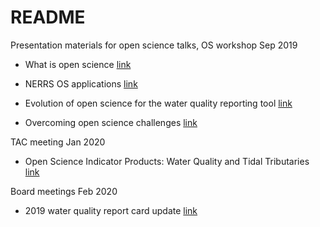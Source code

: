 # README

Presentation materials for open science talks, OS workshop Sep 2019

* What is open science [link](http://tbep-tech.github.io/tbep-os-presentations/what_is_os.html)

* NERRS OS applications [link](http://tbep-tech.github.io/tbep-os-presentations/SWMPrats_pres.html)

* Evolution of open science for the water quality reporting tool [link](http://tbep-tech.github.io/tbep-os-presentations/evolution_reporting.html)

* Overcoming open science challenges [link](http://tbep-tech.github.io/tbep-os-presentations/challenges_for_os.html)

TAC meeting Jan 2020

* Open Science Indicator Products: Water Quality and Tidal Tributaries [link](http://tbep-tech.github.io/tbep-os-presentations/opensci_products.html)

Board meetings Feb 2020

* 2019 water quality report card update [link](http://tbep-tech.github.io/tbep-os-presentations/wq_report_card_2019.html)